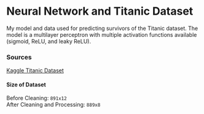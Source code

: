# Neural Network and Titanic Dataset

My model and data used for predicting survivors of the Titanic dataset. The model is a multilayer perceptron with multiple activation functions available (sigmoid, ReLU, and leaky ReLU).

### Sources

[Kaggle Titanic Dataset](https://www.kaggle.com/competitions/titanic/data)

#### Size of Dataset
Before Cleaning: ```891x12``` <br>
After Cleaning and Processing: ```889x8```
